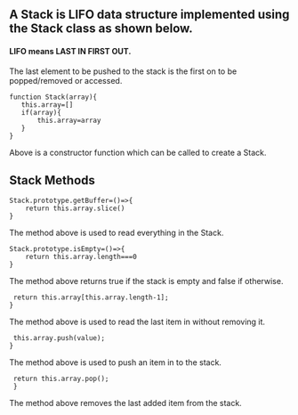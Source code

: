 ## A Stack is LIFO data structure implemented using the Stack class as shown below.

#### LIFO means LAST IN FIRST OUT. 

The last element to be pushed to the stack is the first on to be popped/removed or accessed.




 ``` 
 function Stack(array){
    this.array=[]
    if(array){
        this.array=array
    }
} 
``` 

Above is a constructor function which can be called to create a Stack.

##  Stack Methods


``` 
Stack.prototype.getBuffer=()=>{
    return this.array.slice()
} 
```
The method above is used to read everything in the Stack.


```
Stack.prototype.isEmpty=()=>{
    return this.array.length===0
}
```
The method above returns true if the stack is empty and false if otherwise.


```Stack.prototype.peek = function(){
 return this.array[this.array.length-1];
}
```
The method above is used to read the last item in without removing it.


```Stack.prototype.push = function(value){
 this.array.push(value);
}
````
The method above is used to push an item in to the stack.

```Stack.prototype.pop = function() {
 return this.array.pop();
 }
 ```
 
 The method above removes the last added item from the stack.



